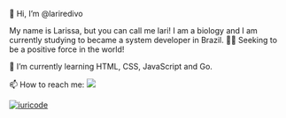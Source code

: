 👋 Hi, I’m @lariredivo

My name is Larissa, but you can call me lari! I am a biology and I am currently studying to became a system developer in Brazil. 👩‍💻 Seeking to be a positive force in the world!
<!-- 👀 I’m interested in ... -->
🌱 I’m currently learning HTML, CSS, JavaScript and Go.

📫 How to reach me:
<a href="https://www.linkedin.com/in/larissa-redivo-126661137/" alt="Linkedin" target="_blank">
  <img src="https://img.shields.io/badge/LinkedIn-0077B5?style=for-the-badge&logo=linkedin&logoColor=white">
</a> 

[![iuricode](https://github-readme-stats.vercel.app/api/top-langs/?username=lariredivo&hide=html&layout=compact&theme=tokyonight)](https://github.com/iuricode/)



<!---
lariredivo/lariredivo is a ✨ special ✨ repository because its `README.md` (this file) appears on your GitHub profile.
You can click the Preview link to take a look at your changes.
--->
